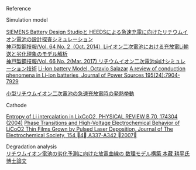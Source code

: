 Reference

Simulation model  

[SIEMENS Battery Design Studioと HEEDSによる急速充電に向けたリチウムイオン電池の設計探査シミュレーション](https://mdx2.plm.automation.siemens.com/sites/default/files/Presentation/SJC2017_1-A5_SiemensPLMSoftware.pdf)  
[神戸製鋼技報/Vol. 64 No. 2（Oct. 2014）Liイオン二次電池における充放電Li輸送と劣化現象のモデル解析](http://www.kobelco.co.jp/technology-review/pdf/64_2/099-104.pdf)  
[神戸製鋼技報/Vol. 66 No. 2(Mar. 2017) リチウムイオン二次電池向けシミュレーション技術](http://www.kobelco.co.jp/technology-review/pdf/66_2/120-125.pdf)
[Li-Ion battery Model, Octavio Salazar](https://pdfs.semanticscholar.org/presentation/c443/0f045ff59c48c4fe01c71c5eace00283a394.pdf)
[A review of conduction phenomena in Li-ion batteries, Journal of Power Sources 195(24):7904-7929](https://abcd.engin.umich.edu/wp-content/uploads/sites/215/2015/04/park_review_of_conduction_phenomena.pdf)

[小型リチウムイオン二次電池の急速充放電時の発熱挙動](http://arakilab.ynu.ac.jp/paper/paper/2004_b1.pdf)
  
  
Cathode 

[Entropy of Li intercalation in LixCoO2, PHYSICAL REVIEW B 70, 174304 (2004)](https://core.ac.uk/download/pdf/4871545.pdf)
[Phase Transitions and High-Voltage Electrochemical Behavior of LiCoO2 Thin Films Grown by Pulsed Laser Deposition, Journal of The Electrochemical Society, 154 􏰊4􏰋 A337-A342 􏰊2007􏰋](https://pdfs.semanticscholar.org/fdd5/ad702a8a28b1171666889d6edd7a7a1f9d07.pdf)


Degradation analysis  
[リチウムイオン電池の劣化予測に向けた放電曲線の 数理モデル構築 本藏 耕平氏 博士論文](https://catalog.lib.kyushu-u.ac.jp/opac_download_md/1500731/eng2466_abstract.pdf)

